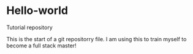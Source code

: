 # Hello-world
Tutorial repository

This is the start of a git repositorry file.  I am using this to train myself to become a full stack master!
